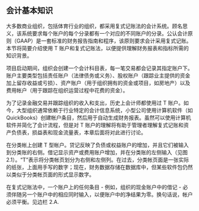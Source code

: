 ## 会计基本知识

大多数商业组织，包括体育行业的组织，都采用复式记账法的会计系统。顾名思义，该系统要求每个账户的每个分录都有一个对应的不同账户的分录。公认会计原则（GAAP）是一套标准的财务报告指南和程序，该原则要求会计采用复式记账。本节将简要介绍使用 T 账户和复式记账法，以便提供理解财务报表和指标所需的知识背景。

项目启动期间，组织会创建一个会计科目表，每一笔交易都会记录其指定账户下。账户主要类型包括责任账户（法律债务或义务）、股权账户（跟踪业主提供的资金加上留存收益或亏损）、资产账户（用于组织拥有的资金或项目，如房地产）以及费用帐户（用于跟踪在组织运营过程中花费的资金）。

为了记录金融交易并跟踪组织的收入和支出，历史上会计师都使用过 T 账户。如今，大型组织通常依赖于行业特定的会计信息系统，小型公司使用计算机软件（如 QuickBooks）创建帐户条目，然后用于自动生成财务报表。虽然可以使用计算机软件并简化了会计流程，但是对 T 账户的理解将有助于管理者理解复式记账和资产负债表，损益表和现金流量表，本章后面将对此进行讨论。

在分类帐上创建 T 型帐户。贷记反映了负债或权益账户的增加，并且它们被输入到分类账的右侧。借记显示资产或费用账户增加，并在分类账的左侧输入（见图 2.1）。“T”表示将分类帐页划分为右侧和左侧列。在过去，分类帐页面是一张实际的纸张，上面用手写的数字；现在，财务数据存储在数据库中，但某些软件包仍然以类似于分类帐页面的形式显示数字。

在复式记账法中，一个账户上的任何条目 - 例如，组织的现金账户中的借记 - 必须伴随另一个账户中的相应同时输入，以便账户中的净结果为零。换句话说，帐户必须平衡。见边栏 2.A.
